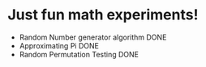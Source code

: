 # Just fun math experiments!

- Random Number generator algorithm DONE
- Approximating Pi DONE
- Random Permutation Testing DONE